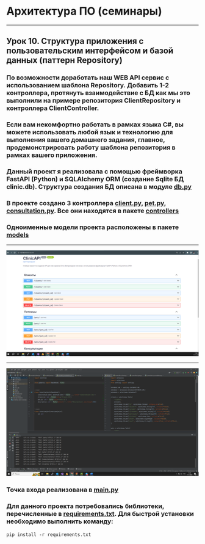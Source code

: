 # Архитектура ПО (семинары)

------

## Урок 10. Структура приложения с пользовательским интерфейсом и базой данных (паттерн Repository)
### По возможности доработать наш WEB API сервис с использованием шаблона Repository. Добавить 1-2 контроллера, протянуть взаимодействие с БД как мы это выполнили на примере репозитория ClientRepository и контроллера ClientController. 
### Если вам некомфортно работать в рамках языка C#, вы можете использовать любой язык и технологию для выполнения вашего домашнего задания, главное, продемонстрировать работу шаблона репозитория в рамках вашего приложения.
### Данный проект я реализовала с помощью фреймворка FastAPI (Python) и SQLAlchemy ORM (создание Sqlite БД clinic.db). Структура создания БД описана в модуле [**db.py**](db.py "Ссылка на файл")
### В проекте создано 3 контроллера [**client.py**](controllers/client.py "Ссылка на файл"), [**pet.py**](controllers/pet.py "Ссылка на файл"), [**consultation.py**](controllers/consultation.py "Ссылка на файл"). Все они находятся в пакете [**controllers**](controllers "Ссылка на пакет")
### Одноименные модели проекта расположены в пакете [**models**](models "Ссылка на пакет")

----------

![ClinicAPI](imgs/ClinicAPI.png)

_____
![ClinicServicePycharm](imgs/ClinicServicePycharm.png)
### Точка входа реализована в [**main.py**](main.py "Ссылка на файл")
### Для данного проекта потребовались библиотеки, перечисленные в [**requirements.txt**](requirements.txt "Ссылка на файл"). Для быстрой установки необходимо выполнить команду:
    pip install -r requirements.txt  